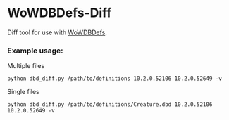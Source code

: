 # WoWDBDefs-Diff
Diff tool for use with [WoWDBDefs](https://github.com/wowdev/WoWDBDefs).

### Example usage:
Multiple files

`python dbd_diff.py /path/to/definitions 10.2.0.52106 10.2.0.52649 -v`

Single files

`python dbd_diff.py /path/to/definitions/Creature.dbd 10.2.0.52106 10.2.0.52649 -v`
